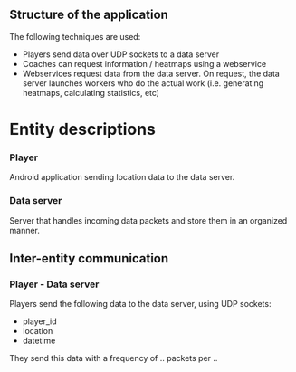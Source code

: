 ## Structure of the application
The following techniques are used:

* Players send data over UDP sockets to a data server
* Coaches can request information / heatmaps using a webservice
* Webservices request data from the data server. On request, the data server launches workers who do the actual work (i.e. generating heatmaps, calculating statistics, etc)

# Entity descriptions
### Player
Android application sending location data to the data server.

### Data server
Server that handles incoming data packets and store them in an organized manner.

## Inter-entity communication
### Player - Data server
Players send the following data to the data server, using UDP sockets:

* player_id
* location
* datetime

They send this data with a frequency of .. packets per ..
